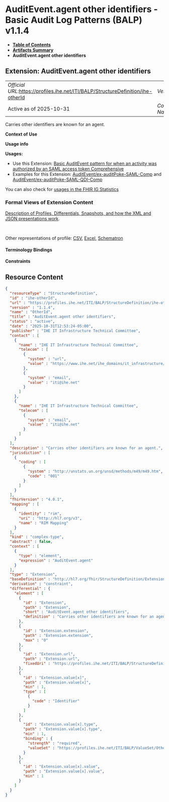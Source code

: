 # AuditEvent.agent other identifiers - Basic Audit Log Patterns (BALP) v1.1.4

* [**Table of Contents**](toc.md)
* [**Artifacts Summary**](artifacts.md)
* **AuditEvent.agent other identifiers**

## Extension: AuditEvent.agent other identifiers 

| | |
| :--- | :--- |
| *Official URL*:https://profiles.ihe.net/ITI/BALP/StructureDefinition/ihe-otherId | *Version*:1.1.4 |
| Active as of 2025-10-31 | *Computable Name*:OtherId |

Carries other identifiers are known for an agent.

**Context of Use**

**Usage info**

**Usages:**

* Use this Extension: [Basic AuditEvent pattern for when an activity was authorized by an SAML access token Comprehensive](StructureDefinition-IHE.BasicAudit.SAMLaccessTokenUse.Comprehensive.md)
* Examples for this Extension: [AuditEvent/ex-auditPoke-SAML-Comp](AuditEvent-ex-auditPoke-SAML-Comp.md) and [AuditEvent/ex-auditPoke-SAML-QDI-Comp](AuditEvent-ex-auditPoke-SAML-QDI-Comp.md)

You can also check for [usages in the FHIR IG Statistics](https://packages2.fhir.org/xig/ihe.iti.balp|current/StructureDefinition/ihe-otherId)

### Formal Views of Extension Content

 [Description of Profiles, Differentials, Snapshots, and how the XML and JSON presentations work](http://build.fhir.org/ig/FHIR/ig-guidance/readingIgs.html#structure-definitions). 

 

Other representations of profile: [CSV](StructureDefinition-ihe-otherId.csv), [Excel](StructureDefinition-ihe-otherId.xlsx), [Schematron](StructureDefinition-ihe-otherId.sch) 

#### Terminology Bindings

#### Constraints



## Resource Content

```json
{
  "resourceType" : "StructureDefinition",
  "id" : "ihe-otherId",
  "url" : "https://profiles.ihe.net/ITI/BALP/StructureDefinition/ihe-otherId",
  "version" : "1.1.4",
  "name" : "OtherId",
  "title" : "AuditEvent.agent other identifiers",
  "status" : "active",
  "date" : "2025-10-31T12:53:24-05:00",
  "publisher" : "IHE IT Infrastructure Technical Committee",
  "contact" : [
    {
      "name" : "IHE IT Infrastructure Technical Committee",
      "telecom" : [
        {
          "system" : "url",
          "value" : "https://www.ihe.net/ihe_domains/it_infrastructure/"
        },
        {
          "system" : "email",
          "value" : "iti@ihe.net"
        }
      ]
    },
    {
      "name" : "IHE IT Infrastructure Technical Committee",
      "telecom" : [
        {
          "system" : "email",
          "value" : "iti@ihe.net"
        }
      ]
    }
  ],
  "description" : "Carries other identifiers are known for an agent.",
  "jurisdiction" : [
    {
      "coding" : [
        {
          "system" : "http://unstats.un.org/unsd/methods/m49/m49.htm",
          "code" : "001"
        }
      ]
    }
  ],
  "fhirVersion" : "4.0.1",
  "mapping" : [
    {
      "identity" : "rim",
      "uri" : "http://hl7.org/v3",
      "name" : "RIM Mapping"
    }
  ],
  "kind" : "complex-type",
  "abstract" : false,
  "context" : [
    {
      "type" : "element",
      "expression" : "AuditEvent.agent"
    }
  ],
  "type" : "Extension",
  "baseDefinition" : "http://hl7.org/fhir/StructureDefinition/Extension",
  "derivation" : "constraint",
  "differential" : {
    "element" : [
      {
        "id" : "Extension",
        "path" : "Extension",
        "short" : "AuditEvent.agent other identifiers",
        "definition" : "Carries other identifiers are known for an agent."
      },
      {
        "id" : "Extension.extension",
        "path" : "Extension.extension",
        "max" : "0"
      },
      {
        "id" : "Extension.url",
        "path" : "Extension.url",
        "fixedUri" : "https://profiles.ihe.net/ITI/BALP/StructureDefinition/ihe-otherId"
      },
      {
        "id" : "Extension.value[x]",
        "path" : "Extension.value[x]",
        "min" : 1,
        "type" : [
          {
            "code" : "Identifier"
          }
        ]
      },
      {
        "id" : "Extension.value[x].type",
        "path" : "Extension.value[x].type",
        "min" : 1,
        "binding" : {
          "strength" : "required",
          "valueSet" : "https://profiles.ihe.net/ITI/BALP/ValueSet/OtherIdentifierTypesVS"
        }
      },
      {
        "id" : "Extension.value[x].value",
        "path" : "Extension.value[x].value",
        "min" : 1
      }
    ]
  }
}

```
